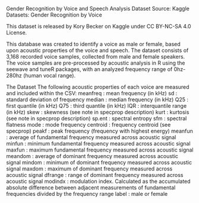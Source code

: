 Gender Recognition by Voice and Speech Analysis
Dataset Source: Kaggle Datasets: Gender Recognition by Voice

This dataset is released by Kory Becker on Kaggle under CC BY-NC-SA 4.0 License.

This database was created to identify a voice as male or female, based upon acoustic properties of the voice and speech. The dataset consists of 3,168 recorded voice samples, collected from male and female speakers. The voice samples are pre-processed by acoustic analysis in R using the seewave and tuneR packages, with an analyzed frequency range of 0hz-280hz (human vocal range).

The Dataset
The following acoustic properties of each voice are measured and included within the CSV:
meanfreq : mean frequency (in kHz)
sd	: standard deviation of frequency
median : median frequency (in kHz)
Q25 : first quantile (in kHz)
Q75 : third quantile (in kHz)
IQR : interquantile range (in kHz)
skew : skewness (see note in specprop description)
kurt : kurtosis (see note in specprop description)
sp.ent : spectral entropy
sfm : spectral flatness
mode : mode frequency
centroid : frequency centroid (see specprop)
peakf : peak frequency (frequency with highest energy)
meanfun : average of fundamental frequency measured across acoustic signal
minfun : minimum fundamental frequency measured across acoustic signal
maxfun : maximum fundamental frequency measured across acoustic signal
meandom : average of dominant frequency measured across acoustic signal
mindom : minimum of dominant frequency measured across acoustic signal
maxdom : maximum of dominant frequency measured across acoustic signal
dfrange : range of dominant frequency measured across acoustic signal
modindx : modulation index. Calculated as the accumulated absolute difference between adjacent measurements of fundamental frequencies divided by the frequency range
label : male or female
